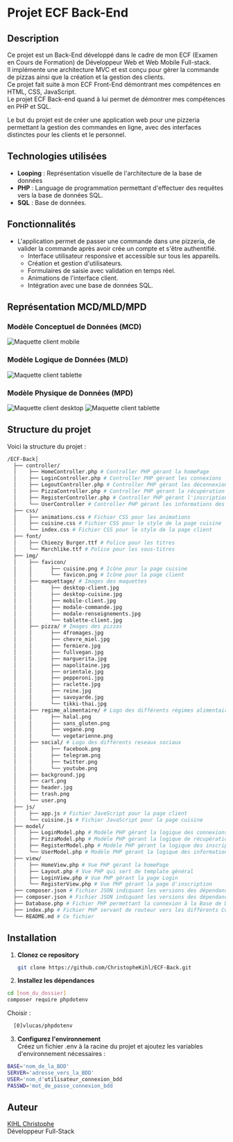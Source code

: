 # Projet ECF Back-End

## Description
Ce projet est un Back-End développé dans le cadre de mon ECF (Examen en Cours de Formation) de Développeur Web et Web Mobile Full-stack.\
Il implémente une architecture MVC et est conçu pour gérer la commande de pizzas ainsi que la création et la gestion des clients.\
Ce projet fait suite à mon ECF Front-End démontrant mes compétences en HTML, CSS, JavaScript.\
Le projet ECF Back-end quand à lui permet de démontrer mes compétences en PHP et SQL.

Le but du projet est de créer une application web pour une pizzeria permettant la gestion des commandes en ligne, avec des interfaces distinctes pour les clients et le personnel.

## Technologies utilisées

- **Looping** : Représentation visuelle de l'architecture de la base de données
- **PHP** : Language de programmation permettant d'effectuer des requêtes vers la base de données SQL.
- **SQL** : Base de données.

## Fonctionnalités

- L'application permet de passer une commande dans une pizzeria, de valider la commande après avoir crée un compte et s'être authentifié.
    - Interface utilisateur responsive et accessible sur tous les appareils.
    - Création et gestion d'utilisateurs.
    - Formulaires de saisie avec validation en temps réel.
    - Animations de l'interface client.
    - Intégration avec une base de données SQL.

## Représentation MCD/MLD/MPD

### Modèle Conceptuel de Données (MCD)
![Maquette client mobile](img/maquettage/mobile-client.JPG "Maquette mobile page client")

### Modèle Logique de Données (MLD)
![Maquette client tablette](img/maquettage/tablette-client.JPG  "Maquette tablette page client")

### Modèle Physique de Données (MPD)
![Maquette client desktop](img/maquettage/desktop-client.JPG  "Maquette desktop page client")
![Maquette client tablette](img/maquettage/desktop-cuisine.JPG "Maquette desktop page cuisine")


## Structure du projet

Voici la structure du projet :
```bash
/ECF-Back│
  ├── controller/
  │    ├── HomeController.php # Controller PHP gérant la homePage
  │    ├── LoginController.php # Controller PHP gérant les connexions
  │    ├── LogoutController.php # Controller PHP gérant les déconnexions
  │    ├── PizzaController.php # Controller PHP gérant la récupération des pizzas dans la BDD
  │    ├── RegisterController.php # Controller PHP gérant l'inscriptions des utilisateurs
  │    └── UserController # Controller PHP gérant les informations des utilisateurs
  ├── css/ 
  │    ├── animations.css # Fichier CSS pour les animations
  │    ├── cuisine.css # Fichier CSS pour le style de la page cuisine
  │    └── index.css # Fichier CSS pour le style de la page client
  ├── font/ 
  │    ├── Chieezy Burger.ttf # Police pour les titres
  │    └── Marchlike.ttf # Police pour les sous-titres
  ├── img/
  │    ├── favicon/
  │    │      ├── cuisine.png # Icône pour la page cuisine
  │    │      └── favicon.png # Icône pour la page client
  │    ├── maquettage/ # Images des maquettes
  │    │      ├── desktop-client.jpg
  │    │      ├── desktop-cuisine.jpg
  │    │      ├── mobile-client.jpg
  │    │      ├── modale-commande.jpg
  │    │      ├── modale-renseignements.jpg
  │    │      └── tablette-client.jpg
  │    ├── pizza/ # Images des pizzas
  │    │      ├── 4fromages.jpg
  │    │      ├── chevre_miel.jpg
  │    │      ├── fermiere.jpg
  │    │      ├── fullvegan.jpg
  │    │      ├── marguerita.jpg
  │    │      ├── napolitaine.jpg
  │    │      ├── orientale.jpg
  │    │      ├── pepperoni.jpg
  │    │      ├── raclette.jpg
  │    │      ├── reine.jpg
  │    │      ├── savoyarde.jpg
  │    │      └── tikki-thai.jpg
  │    ├── regime_alimentaire/ # Logo des différents régimes alimentaires
  │    │      ├── halal.png
  │    │      ├── sans_gluten.png
  │    │      ├── vegane.png
  │    │      └── vegetarienne.png
  │    ├── social/ # Logo des différents reseaux sociaux
  │    │      ├── facebook.png
  │    │      ├── telegram.png
  │    │      ├── twitter.png
  │    │      └── youtube.png
  │    ├── background.jpg
  │    ├── cart.png
  │    ├── header.jpg
  │    ├── trash.png
  │    └── user.png
  ├── js/
  │    ├── app.js # Fichier JaveScript pour la page client
  │    └── cuisine.js # Fichier JavaScript pour la page cuisine
  ├── model/
  │    ├── LoginModel.php # Modèle PHP gérant la logique des connexions
  │    ├── PizzaModel.php # Modèle PHP gérant la logique de récupération des pizzas
  │    ├── RegisterModel.php # Modèle PHP gérant la logique des inscriptions
  │    └── UserModel.php # Modèle PHP gérant la logique des informations de l'utilisateur
  ├── view/
  │    ├── HomeView.php # Vue PHP gérant la homePage
  │    ├── Layout.php # Vue PHP qui sert de template général
  │    ├── LoginView.php # Vue PHP gérant la page Login
  │    └── RegisterView.php # Vue PHP gérant la page d'inscription
  ├── composer.json # Fichier JSON indiquant les versions des dépendances
  ├── composer.json # Fichier JSON indiquant les versions des dépendances
  ├── Database.php # Fichier PHP permettant la connexion à la Base de Données
  ├── index.php # Fichier PHP servant de routeur vers les différents Controller
  └── README.md # Ce fichier

  ```
## Installation

1. **Clonez ce repository**
   ```bash
   git clone https://github.com/ChristopheKihl/ECF-Back.git
   ```

2. **Installez les dépendances**
  ```bash
  cd [nom_du_dossier]
  composer require phpdotenv
  ```
Choisir :
```bash
  [0]vlucas/phpdotenv
  ```

3. **Configurez l'environnement**\
   Créez un fichier .env à la racine du projet et ajoutez les variables d'environnement nécessaires :
  ```bash
  BASE='nom_de_la_BDD'
  SERVER='adresse_vers_la_BDD'
  USER='nom_d'utilisateur_connexion_bdd
  PASSWD='mot_de_passe_connexion_bdd
```

## Auteur

[KIHL Christophe](https://github.com/ChristopheKihl/)  
Développeur Full-Stack

